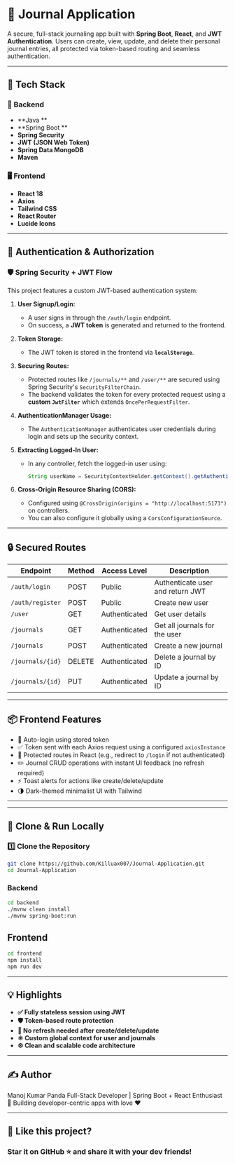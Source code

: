 # 📝 Journal Application

A secure, full-stack journaling app built with **Spring Boot**, **React**, and **JWT Authentication**. Users can create, view, update, and delete their personal journal entries, all protected via token-based routing and seamless authentication.

---

## 🚀 Tech Stack

### 🔧 Backend
- **Java **
- **Spring Boot **
- **Spring Security**
- **JWT (JSON Web Token)**
- **Spring Data MongoDB**
- **Maven**

### 🖥️ Frontend
- **React 18**
- **Axios**
- **Tailwind CSS**
- **React Router**
- **Lucide Icons**

---

## 🔐 Authentication & Authorization

### 🛡️ Spring Security + JWT Flow

This project features a custom JWT-based authentication system:

1. **User Signup/Login:**
   - A user signs in through the `/auth/login` endpoint.
   - On success, a **JWT token** is generated and returned to the frontend.

2. **Token Storage:**
   - The JWT token is stored in the frontend via **`localStorage`**.

3. **Securing Routes:**
   - Protected routes like `/journals/**` and `/user/**` are secured using Spring Security's `SecurityFilterChain`.
   - The backend validates the token for every protected request using a **custom `JwtFilter`** which extends `OncePerRequestFilter`.

4. **AuthenticationManager Usage:**
   - The `AuthenticationManager` authenticates user credentials during login and sets up the security context.

5. **Extracting Logged-In User:**
   - In any controller, fetch the logged-in user using:
     ```java
     String userName = SecurityContextHolder.getContext().getAuthentication().getName();
     ```

6. **Cross-Origin Resource Sharing (CORS):**
   - Configured using `@CrossOrigin(origins = "http://localhost:5173")` on controllers.
   - You can also configure it globally using a `CorsConfigurationSource`.

---

## 🔒 Secured Routes

| Endpoint        | Method | Access Level | Description                       |
|----------------|--------|--------------|-----------------------------------|
| `/auth/login`  | POST   | Public       | Authenticate user and return JWT  |
| `/auth/register` | POST   | Public       | Create new user                   |
| `/user`        | GET    | Authenticated | Get user details                  |
| `/journals`    | GET    | Authenticated | Get all journals for the user     |
| `/journals`    | POST   | Authenticated | Create a new journal              |
| `/journals/{id}` | DELETE | Authenticated | Delete a journal by ID           |
| `/journals/{id}` | PUT    | Authenticated | Update a journal by ID           |

---

## 📦 Frontend Features

- 🔐 Auto-login using stored token
- ✅ Token sent with each Axios request using a configured `axiosInstance`
- 🎯 Protected routes in React (e.g., redirect to `/login` if not authenticated)
- ✏️ Journal CRUD operations with instant UI feedback (no refresh required)
- ⚡ Toast alerts for actions like create/delete/update
- 🌗 Dark-themed minimalist UI with Tailwind

---


---


## 🧪 Clone & Run Locally

### 1️⃣ Clone the Repository

```bash
git clone https://github.com/Killuax007/Journal-Application.git
cd Journal-Application
```

### Backend
```bash
cd backend
./mvnw clean install
./mvnw spring-boot:run
```

## Frontend
```bash
cd frontend
npm install
npm run dev
```
---
## 💡 Highlights
- **✅ Fully stateless session using JWT**
- **🛡️ Token-based route protection**
- **🔁 No refresh needed after create/delete/update**
- **⚛️ Custom global context for user and journals**
- **⚙️ Clean and scalable code architecture**

---

## ✍️ Author
Manoj Kumar Panda
Full-Stack Developer | Spring Boot + React Enthusiast
🚀 Building developer-centric apps with love ❤️

---

## 🌟 Like this project?
### Star it on GitHub ⭐ and share it with your dev friends!




